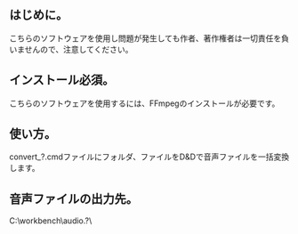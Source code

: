 ## はじめに。
こちらのソフトウェアを使用し問題が発生しても作者、著作権者は一切責任を負いませんので、注意してください。
## インストール必須。
こちらのソフトウェアを使用するには、FFmpegのインストールが必要です。
## 使い方。
convert_?.cmdファイルにフォルダ、ファイルをD&Dで音声ファイルを一括変換します。
## 音声ファイルの出力先。
C:\workbench\audio\.?\
